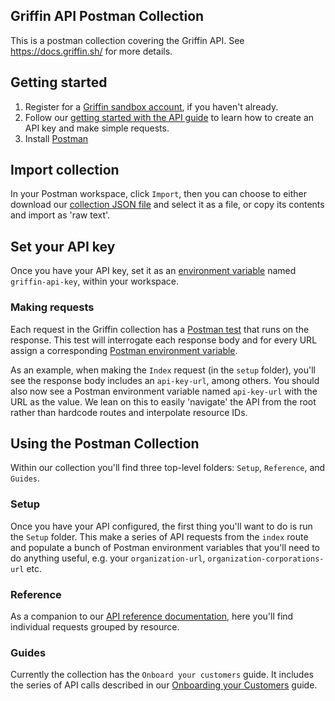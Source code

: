 ## Griffin API Postman Collection

This is a postman collection covering the Griffin API. See https://docs.griffin.sh/ for more details.

## Getting started

1. Register for a [Griffin sandbox account](https://griffin.sh/sandbox), if you haven't already.
2. Follow our [getting started with the API guide](https://docs.griffin.sh/docs/guides/getting-started-with-the-api) to learn how to create an API key and make simple requests.
3. Install [Postman](https://www.getpostman.com/downloads/)

## Import collection 

In your Postman workspace, click `Import`, then you can choose to either download our [collection JSON file](./postman_collection.json) and select it as a file, or copy its contents and import as 'raw text'.

## Set your API key

Once you have your API key, set it as an [environment variable](https://learning.postman.com/docs/sending-requests/variables/) named `griffin-api-key`, within your workspace.

### Making requests

Each request in the Griffin collection has a [Postman test](https://learning.postman.com/docs/writing-scripts/test-scripts/) that runs on the response. This test will interrogate each response body and for every URL assign a corresponding [Postman environment variable](https://learning.postman.com/docs/sending-requests/variables/).

As an example, when making the `Index` request (in the `setup` folder), you'll see the response body includes an `api-key-url`, among others. You should also now see a Postman environment variable named `api-key-url` with the URL as the value. We lean on this to easily 'navigate' the API from the root rather than hardcode routes and interpolate resource IDs.

## Using the Postman Collection

Within our collection you'll find three top-level folders: `Setup`, `Reference`, and `Guides`.

### Setup

Once you have your API configured, the first thing you'll want to do is run the `Setup` folder. This make a series of API requests from the `index` route and populate a bunch of Postman environment variables that you'll need to do anything useful, e.g. your `organization-url`, `organization-corporations-url` etc.

### Reference

As a companion to our [API reference documentation](https://docs.griffin.sh/api), here you'll find individual requests grouped by resource.

### Guides

Currently the collection has the `Onboard your customers` guide. It includes the series of API calls described in our [Onboarding your Customers](https://docs.griffin.sh/docs/guides/onboarding-your-customers) guide.
